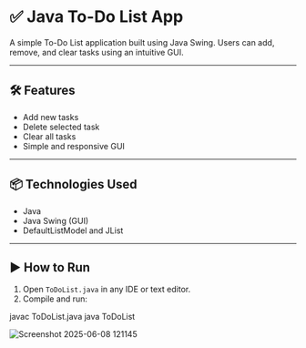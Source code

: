 # ✅ Java To-Do List App

A simple To-Do List application built using Java Swing. Users can add, remove, and clear tasks using an intuitive GUI.

---

## 🛠️ Features

- Add new tasks
- Delete selected task
- Clear all tasks
- Simple and responsive GUI

---

## 📦 Technologies Used

- Java
- Java Swing (GUI)
- DefaultListModel and JList

---

## ▶️ How to Run

1. Open `ToDoList.java` in any IDE or text editor.
2. Compile and run:

javac ToDoList.java
java ToDoList

![Screenshot 2025-06-08 121145](https://github.com/user-attachments/assets/320a16cd-9bbe-4968-9baa-372b0f571223)

